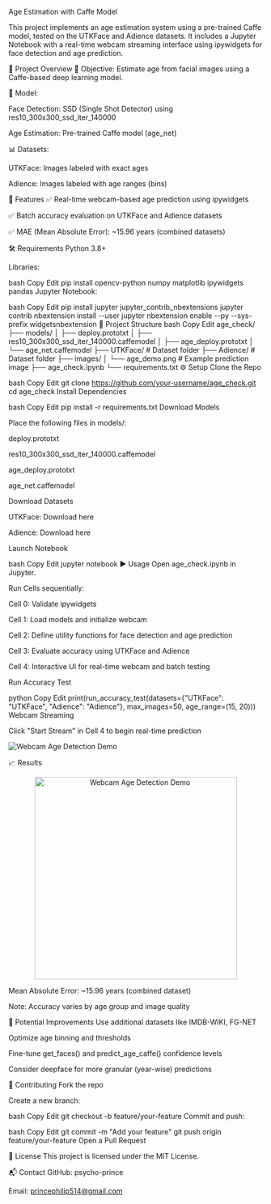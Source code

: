 Age Estimation with Caffe Model
<!-- Replace with actual path if hosted elsewhere -->

This project implements an age estimation system using a pre-trained Caffe model, tested on the UTKFace and Adience datasets. It includes a Jupyter Notebook with a real-time webcam streaming interface using ipywidgets for face detection and age prediction.

🚀 Project Overview
🎯 Objective: Estimate age from facial images using a Caffe-based deep learning model.

🧠 Model:

Face Detection: SSD (Single Shot Detector) using res10_300x300_ssd_iter_140000

Age Estimation: Pre-trained Caffe model (age_net)

📊 Datasets:

UTKFace: Images labeled with exact ages

Adience: Images labeled with age ranges (bins)

🔧 Features
✅ Real-time webcam-based age prediction using ipywidgets

✅ Batch accuracy evaluation on UTKFace and Adience datasets

✅ MAE (Mean Absolute Error): ~15.96 years (combined datasets)

🛠️ Requirements
Python 3.8+

Libraries:

bash
Copy
Edit
pip install opencv-python numpy matplotlib ipywidgets pandas
Jupyter Notebook:

bash
Copy
Edit
pip install jupyter jupyter_contrib_nbextensions
jupyter contrib nbextension install --user
jupyter nbextension enable --py --sys-prefix widgetsnbextension
📁 Project Structure
bash
Copy
Edit
age_check/
├── models/
│   ├── deploy.prototxt
│   ├── res10_300x300_ssd_iter_140000.caffemodel
│   ├── age_deploy.prototxt
│   └── age_net.caffemodel
├── UTKFace/       # Dataset folder
├── Adience/       # Dataset folder
├── images/
│   └── age_demo.png  # Example prediction image
├── age_check.ipynb
└── requirements.txt
⚙️ Setup
Clone the Repo

bash
Copy
Edit
git clone https://github.com/your-username/age_check.git
cd age_check
Install Dependencies

bash
Copy
Edit
pip install -r requirements.txt
Download Models

Place the following files in models/:

deploy.prototxt

res10_300x300_ssd_iter_140000.caffemodel

age_deploy.prototxt

age_net.caffemodel

Download Datasets

UTKFace: Download here

Adience: Download here

Launch Notebook

bash
Copy
Edit
jupyter notebook
▶️ Usage
Open age_check.ipynb in Jupyter.

Run Cells sequentially:

Cell 0: Validate ipywidgets

Cell 1: Load models and initialize webcam

Cell 2: Define utility functions for face detection and age prediction

Cell 3: Evaluate accuracy using UTKFace and Adience

Cell 4: Interactive UI for real-time webcam and batch testing

Run Accuracy Test

python
Copy
Edit
print(run_accuracy_test(datasets={"UTKFace": "UTKFace", "Adience": "Adience"}, max_images=50, age_range=(15, 20)))
Webcam Streaming

Click "Start Stream" in Cell 4 to begin real-time prediction


![Webcam Age Detection Demo](images/age_demo.png)

📈 Results <p align="center">
  <img src="images/age_demo.png" alt="Webcam Age Detection Demo" width="400"/>
</p>

Mean Absolute Error: ~15.96 years (combined dataset)

Note: Accuracy varies by age group and image quality

🧪 Potential Improvements
Use additional datasets like IMDB-WIKI, FG-NET

Optimize age binning and thresholds

Fine-tune get_faces() and predict_age_caffe() confidence levels

Consider deepface for more granular (year-wise) predictions

🤝 Contributing
Fork the repo

Create a new branch:

bash
Copy
Edit
git checkout -b feature/your-feature
Commit and push:

bash
Copy
Edit
git commit -m "Add your feature"
git push origin feature/your-feature
Open a Pull Request

📄 License
This project is licensed under the MIT License.

📬 Contact
GitHub: psycho-prince

Email: princephilip514@gmail.com

